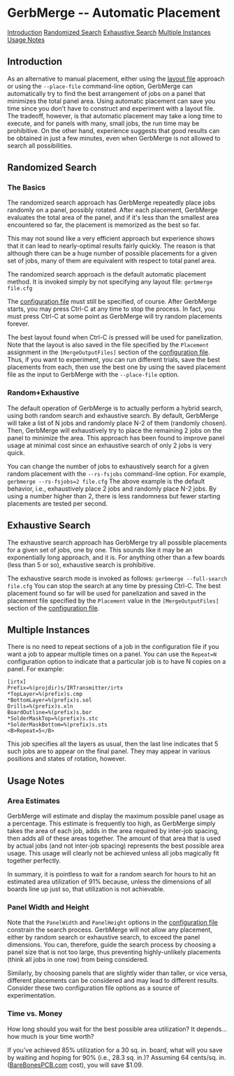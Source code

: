 # GerbMerge -- Automatic Placement

<A HREF="#Introduction">Introduction</A>
<A HREF="#randomized-search">Randomized Search</A>
<A HREF="#exhaustive-search">Exhaustive Search</A>
<A HREF="#multiple-instances">Multiple Instances</A>
<A HREF="#usage-notes">Usage Notes</A>

## Introduction
As an alternative to manual placement, either using the <A HREF="layoutfile.md">layout file</A> approach or using the `--place-file` command-line option, GerbMerge can automatically try to find the best arrangement of jobs on a panel that minimizes the total panel area. Using automatic placement can save you time since you don't have to construct and experiment with a layout file. The tradeoff, however, is that automatic placement may take a long time to execute, and for panels with many, small jobs, the run time may be prohibitive. On the other hand, experience suggests that good results can be obtained in just a few minutes,
even when GerbMerge is not allowed to search all possibilities.

## Randomized Search
### The Basics
The randomized search approach has GerbMerge repeatedly place jobs randomly on a panel, possibly rotated. After each placement, GerbMerge evaluates the total area of the panel, and if it's less than the smallest area encountered so far, the placement is memorized as the best so far.

This may not sound like a very efficient approach but experience shows that it can lead to nearly-optimal results fairly quickly. The reason is that although there can be a huge number of possible placements for a given set of jobs, many of them are equivalent with respect to total panel area.

The randomized search approach is the default automatic placement method. It is invoked simply by not specifying any layout file:
```gerbmerge file.cfg```

The <A HREF="cfgfile.md">configuration file</A> must still be specified, of course. After GerbMerge starts, you may press Ctrl-C at any time to stop the process. In fact, you must press Ctrl-C at some point as GerbMerge will try random placements forever.

The best layout found when Ctrl-C is pressed will be used for panelization. Note that the layout is also saved in the file specified by the `Placement` assignment in the `[MergeOutputFiles]` section of the <A HREF="cfgfile.html">configuration file</A>. Thus, if you want to experiment, you can run different trials, save the best placements from each, then use the best one by using the saved placement file as the input to GerbMerge with the `--place-file` option.

### Random+Exhaustive
The default operation of GerbMerge is to actually perform a hybrid search, using both random search and exhaustive search. By default, GerbMerge will take a list of N jobs and randomly place N-2 of them (randomly chosen). Then, GerbMerge will exhaustively try to place the remaining 2 jobs on the panel to minimize the area. This approach has been found to improve panel usage at minimal cost since an exhaustive search of only 2 jobs is very quick.

You can change the number of jobs to exhaustively search for a given random placement with the `--rs-fsjobs` command-line option. For example,
```gerbmerge --rs-fsjobs=2 file.cfg```
The above example is the default behavior, i.e., exhaustively place 2 jobs and randomly place N-2 jobs. By using a number higher than 2, there is less randomness but fewer starting placements are tested per second.

## Exhaustive Search
The exhaustive search approach has GerbMerge try all possible placements for a given set of jobs, one by one. This sounds like it may be an exponentially long approach, and it is. For anything other than a few boards (less than 5 or so), exhaustive search is prohibitive.

The exhaustive search mode is invoked as follows:
```gerbmerge --full-search file.cfg```
You can stop the search at any time by pressing Ctrl-C. The best placement found so far will be used for panelization and saved in the placement file specified by the `Placement` value in the `[MergeOutputFiles]` section of the <A HREF="cfgfile.html">configuration file</A>.

## Multiple Instances
There is no need to repeat sections of a job in the configuration file if you want a job to appear multiple times on a panel. You can use the `Repeat=N` configuration option to indicate that a particular job is to have N copies on a panel. For example:
```
[irtx]
Prefix=%(projdir)s/IRTransmitter/irtx
*TopLayer=%(prefix)s.cmp
*BottomLayer=%(prefix)s.sol
Drills=%(prefix)s.xln
BoardOutline=%(prefix)s.bor
*SolderMaskTop=%(prefix)s.stc
*SolderMaskBottom=%(prefix)s.sts
<B>Repeat=5</B>
```
This job specifies all the layers as usual, then the last line indicates that 5 such jobs are to appear on the final panel. They may appear in various positions and states of rotation, however.

## Usage Notes
### Area Estimates
GerbMerge will estimate and display the maximum possible panel usage as a percentage. This estimate is frequently too high, as GerbMerge simply takes the area of each job, adds in the area required by inter-job spacing, then adds all of these areas together. The amount of that area that is used by actual jobs (and not inter-job spacing) represents the best possible area usage. This usage will clearly not be achieved unless all jobs magically fit together perfectly.

In summary, it is pointless to wait for a random search for hours to hit an estimated area utilization of 91% because, unless the dimensions of all boards line up just so, that utilization is not achievable.

### Panel Width and Height
Note that the `PanelWidth` and `PanelHeight` options in the [configuration file](cfgfile.md) constrain the search process. GerbMerge will not allow any placement, either by random search or exhaustive search, to exceed the panel dimensions. You can, therefore, guide the search process by choosing a panel size that is not too large, thus preventing highly-unlikely placements
(think all jobs in one row) from being considered.

Similarly, by choosing panels that are slightly wider than taller, or vice versa, different placements can be considered and may lead to different results. Consider these two configuration file options as a source of
experimentation.

### Time vs. Money
How long should you wait for the best possible area utilization? It depends... how much is your time worth?

If you've achieved 85% utilization for a 30 sq. in. board, what will you save by waiting and hoping for 90% (i.e., 28.3 sq. in.)? Assuming 64 cents/sq. in. (<A HREF="http://www.barebonespcb.com">BareBonesPCB.com</A> cost), you will save $1.09.
